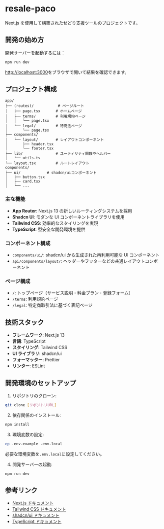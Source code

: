 # resale-paco

Next.js を使用して構築されたせどり支援ツールのプロジェクトです。

## 開発の始め方

開発サーバーを起動するには：

```bash
npm run dev
```

[http://localhost:3000](http://localhost:3000)をブラウザで開いて結果を確認できます。

## プロジェクト構成

```
app/
├── (routes)/           # ページルート
│   ├── page.tsx       # ホームページ
│   ├── terms/         # 利用規約ページ
│   │   └── page.tsx
│   └── legal/         # 特商法ページ
│       └── page.tsx
├── components/
│   └── layout/        # レイアウトコンポーネント
│       ├── header.tsx
│       └── footer.tsx
├── lib/               # ユーティリティ関数やヘルパー
│   └── utils.ts
└── layout.tsx         # ルートレイアウト
components/
├── ui/            # shadcn/uiコンポーネント
│   ├── button.tsx
│   ├── card.tsx
│   └── ...
```

### 主な機能

- **App Router**: Next.js 13 の新しいルーティングシステムを採用
- **Shadcn UI**: モダンな UI コンポーネントライブラリを使用
- **Tailwind CSS**: 効率的なスタイリングを実現
- **TypeScript**: 型安全な開発環境を提供

### コンポーネント構成

- `components/ui/`: shadcn/ui から生成された再利用可能な UI コンポーネント
- `api/components/layout/`: ヘッダーやフッターなどの共通レイアウトコンポーネント

### ページ構成

- `/`: トップページ（サービス説明・料金プラン・登録フォーム）
- `/terms`: 利用規約ページ
- `/legal`: 特定商取引法に基づく表記ページ

## 技術スタック

- **フレームワーク**: Next.js 13
- **言語**: TypeScript
- **スタイリング**: Tailwind CSS
- **UI ライブラリ**: shadcn/ui
- **フォーマッター**: Prettier
- **リンター**: ESLint

## 開発環境のセットアップ

1. リポジトリのクローン:

```bash
git clone [リポジトリURL]
```

2. 依存関係のインストール:

```bash
npm install
```

3. 環境変数の設定:

```bash
cp .env.example .env.local
```

必要な環境変数を`.env.local`に設定してください。

4. 開発サーバーの起動:

```bash
npm run dev
```

## 参考リンク

- [Next.js ドキュメント](https://nextjs.org/docs)
- [Tailwind CSS ドキュメント](https://tailwindcss.com/docs)
- [shadcn/ui ドキュメント](https://ui.shadcn.com)
- [TypeScript ドキュメント](https://www.typescriptlang.org/docs)
